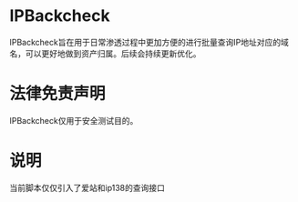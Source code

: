 # IPBackcheck

IPBackcheck旨在用于日常渗透过程中更加方便的进行批量查询IP地址对应的域名，可以更好地做到资产归属。后续会持续更新优化。



# 法律免责声明

IPBackcheck仅用于安全测试目的。

# 说明

当前脚本仅仅引入了爱站和ip138的查询接口
